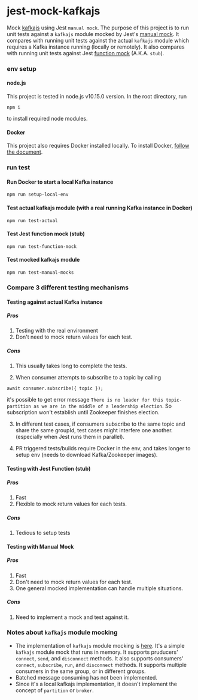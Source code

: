 # jest-mock-kafkajs
Mock [kafkajs](https://kafka.js.org) using Jest `manual mock`.
The purpose of this project is to run unit tests against a `kafkajs` module mocked by Jest's [manual mock](https://jestjs.io/docs/en/manual-mocks). It compares with running unit tests against the actual `kafkajs` module which requires a Kafka instance running (locally or remotely). It also compares with running unit tests against Jest [function mock](https://jestjs.io/docs/en/mock-functions) (A.K.A. `stub`).

### env setup

#### node.js
This project is tested in node.js v10.15.0 version.
In the root directory, run
```
npm i
```
to install required node modules.

#### Docker
This project also requires Docker installed locally. To install Docker, [follow the document](https://docs.docker.com/).

### run test

#### Run Docker to start a local Kafka instance
```
npm run setup-local-env
```

#### Test actual kafkajs module (with a real running Kafka instance in Docker)
```
npm run test-actual
```

#### Test Jest function mock (stub)
```
npm run test-function-mock
```

#### Test mocked kafkajs module
```
npm run test-manual-mocks
```

### Compare 3 different testing mechanisms


#### Testing against actual Kafka instance

##### Pros
1. Testing with the real environment
2. Don't need to mock return values for each test.

##### Cons
1. This usually takes long to complete the tests.

2. When consumer attempts to subscribe to a topic by calling 
```
await consumer.subscribe({ topic });
```
it's possible to get error message `There is no leader for this topic-partition as we are in the middle of a leadership election`. So subscription won't establish until Zookeeper finishes election.

3. In different test cases, if consumers subscribe to the same topic and share the same groupId, test cases might interfere one another. (especially when Jest runs them in parallel).

4. PR triggered tests/builds require Docker in the env, and takes longer to setup env (needs to download Kafka/Zookeeper images).


#### Testing with Jest Function (stub)

##### Pros
1. Fast
2. Flexible to mock return values for each tests.

##### Cons
1. Tedious to setup tests


#### Testing with Manual Mock

##### Pros
1. Fast
2. Don't need to mock return values for each test.
3. One general mocked implementation can handle multiple situations.

##### Cons
1. Need to implement a mock and test against it.

### Notes about `kafkajs` module mocking
* The implementation of `kafkajs` module mocking is [here](https://github.com/Wei-Zou/jest-mock-kafkajs/blob/master/__mocks__/kafkajs.js). It's a simple `kafkajs` module mock that runs in memory. It supports pruducers' `connect`, `send`, and `disconnect` methods. It also supports consumers' `connect`, `subscribe`, `run`, and `disconnect` methods. It supports multiple consumers in the same group, or in different groups.
* Batched message consuming has not been implemented.
* Since it's a local kafkajs implementation, it doesn't implement the concept of `partition` or `broker`.
